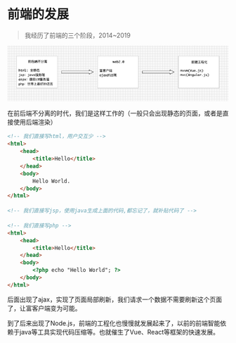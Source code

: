 # 前端的发展

> 我经历了前端的三个阶段，2014~2019

![](/assets/fed-road-map.png)

在前后端不分离的时代，我们是这样工作的（一般只会出现静态的页面，或者是直接使用后端渲染）

```html
<!-- 我们直接写html，用户交互少 -->
<html>
    <head>
        <title>Hello</title>
    </head>
    <body>
        Hello World.
    </body>
</html>

<!-- 我们直接写jsp，使用java生成上面的代码,都忘记了，就补贴代码了 -->

<!-- 我们直接写php -->
<html>
    <head>
        <title>Hello</title>
    </head>
    <body>
        <?php echo "Hello World"; ?>
    </body>
</html>
```

后面出现了ajax，实现了页面局部刷新，我们请求一个数据不需要刷新这个页面了，让富客户端变为可能。

到了后来出现了Node.js，前端的工程化也慢慢就发展起来了，以前的前端智能依赖于java等工具实现代码压缩等。也就催生了Vue、React等框架的快速发展。

